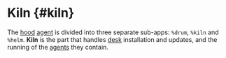 # Kiln {#kiln}

The [hood](hood.md) [agent](agent.md) is divided into three separate sub-apps: `%drum`, `%kiln` and `%helm`. **Kiln** is the part that handles [desk](desk.md) installation and updates, and the running of the [agents](agent.md) they contain.
